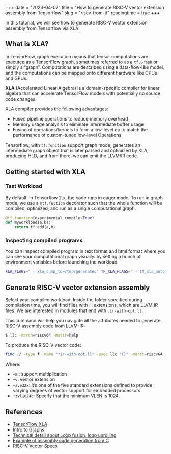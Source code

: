 +++
date = "2023-04-07"
title = "How to generate RISC-V vector extension assembly from Tensorflow"
slug = "riscv-from-tf"
readingtime = true
+++

In this tutorial, we will see how to generate RISC-V vector extension assembly from Tensorflow via XLA.

## What is XLA?

In TensorFlow, graph execution means that tensor computations are executed as a TensorFlow graph, sometimes referred to as a `tf.Graph` or simply a “graph”. Computations are described using a data-flow-like model, and the computations can be mapped onto different hardware like CPUs and GPUs.

**XLA** (Accelerated Linear Algebra) is a domain-specific compiler for linear algebra that can accelerate TensorFlow models with potentially no source code changes.

XLA compiler provides the following advantages:
* Fused pipeline operations to reduce memory overhead
* Memory usage analysis to eliminate intermediate buffer usage
* Fusing of operations/kernels to form a low-level op to match the performance of custom-tuned low-level Operations

Tensorflow, with `tf.function` support graph mode, generates an intermediate graph object that is later parsed and optimized by XLA, producing HLO, and from there, we can emit the LLVM/IR code.

## Getting started with XLA
### Test Workload

By default, in Tensorflow 2.x, the code runs in eager mode. To run in graph mode, we use a `@tf.fuction` decorator such that the whole function will be compiled, optimized, and run as a single computational graph.

```python
@tf.function(experimental_compile=True)
def myworkload(a,b):
    return tf.add(a,b)
```

### Inspecting compiled programs
You can inspect compiled program in text format and html format where you can see your computational graph visually.
 by setting a bunch of environment variables before launching the workload:
 ```bash
 XLA_FLAGS=" - xla_dump_to=/tmp/generated" TF_XLA_FLAGS=" - tf_xla_auto_jit=2" my/tensorflow/program
 ```

 ## Generate RISC-V vector extension assembly
Select your compiled workload. Inside the folder specified during compilation time, you will find files with .ll extensions, which are LLVM IR files. We are interested in modules that end with `.ir-with-opt.ll`.

This command will help you navigate all the attributes needed to generate RISC-V assembly code from LLVM-IR:
```bash
$ llc -march=riscv64 -mattr=help
```

To produce the RISC-V vector code:
```bash
find ./ -type f -name "*ir-with-opt.ll" -exec llc "{}" -march=riscv64 -mattr=+m,+v,+zve32x,+zvl1024b - riscv \;
```

Where:
* `+m` : support multiplication
* `+v`: vector extension
* `+zve32x`: it’s one of the five standard extensions defined to provide varying degrees of vector support for embedded processors
* `+zvl1024b`: Specify that the minimum VLEN is 1024.

## References
* [TensorFlow XLA](https://www.tensorflow.org/xla)
* [Intro to Graphs](https://www.tensorflow.org/guide/intro_to_graphs)
* [Technical detail about Loop fusion, loop unrolling](http://akira.ruc.dk/~keld/teaching/IPDC_f10/Slides/pdf4x/4_Performance.4x.pdf)
* [Example of assembly code generation from C](https://www.luffca.com/2022/06/riscv-vector-vicuna-simulator/)
* [RISC-V Vector Specs](https://github.com/riscv/riscv-v-spec/releases/tag/v1.0)